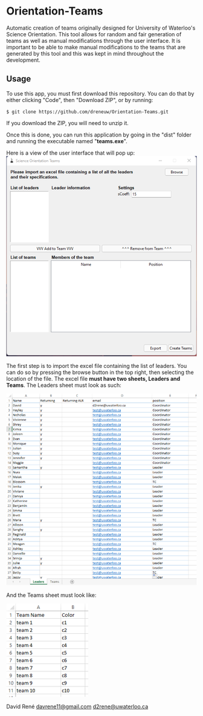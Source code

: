 # Orientation-Teams

Automatic creation of teams originally designed for University of Waterloo's Science Orientation. This tool allows for random and fair generation of teams as well as manual modifications through the user interface. It is important to be able to make manual modifications to the teams that are generated by this tool and this was kept in mind throughout the development.

## Usage
To use this app, you must first download this repository. You can do that by either clicking "Code", then "Download ZIP", or by running:
```
$ git clone https://github.com/dreneuw/Orientation-Teams.git
```
If you download the ZIP, you will need to unzip it.

Once this is done, you can run this application by going in the "dist" folder and running the executable named "**teams.exe**".

Here is a view of the user interface that will pop up:
![User interface](./assets/ui.png)

The first step is to import the excel file containing the list of leaders. You can do so by pressing the browse button in the top right, then selecting the location of the file. The excel file **must have two sheets, Leaders and Teams**. The Leaders sheet must look as such:

![Leaders sheet](./assets/xl1.png)

And the Teams sheet must look like:

![Teams sheet](./assets/xl2.png)


 David René
 davrene11@gmail.com
 d2rene@uwaterloo.ca
